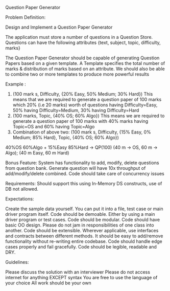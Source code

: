 Question Paper Generator

Problem Definition:

Design and Implement a Question Paper Generator

The application must store a number of questions in a Question Store. Questions can have the following attributes {text, subject, topic, difficulty, marks}

The Question Paper Generator should be capable of generating Question Papers based on a given template. A Template specifies the total number of marks & distribution of marks based on an attribute. We should also be able to combine two or more templates to produce more powerful results

Example :
1. (100 mark s, Difficulty, {20% Easy, 50% Medium; 30% Hard})
   This means that we are required to generate a question paper of 100 marks which 20% (i.e 20 marks) worth of questions having Difficulty=Easy, 50% having Difficulty=Medium, 30% having Difficulty=Hard
2. (100 marks, Topic, {40% OS; 60% Algo})
   This means we are required to generate a question paper of 100 marks with 40% marks having Topic=OS and 60% having Topic=Algo
3. Combination of above two: (100 mark s, Difficulty, {15% Easy, 0% Medium; 85% Hard}, Topic, {40% OS; 60% Algo})

40%OS 60%Algo + 15%Easy 85%Hard	→ QP(100) (40 m -> OS, 60 m -> Algo); (40 m Easy, 60 m Hard)


Bonus Feature:
System has functionality to add, modify, delete questions from question bank. Generate question will have 10x throughput of add/modify/delete combined. Code should take care of concurrency issues

Requirements:
Should support this using In-Memory DS constructs, use of DB not allowed.

Expectations:


Create the sample data yourself. You can put it into a file, test case or main driver program itself.
Code should be demoable. Either by using a main driver program or test cases.
Code should be modular. Code should have basic OO design. Please do not jam in responsibilities of one class into another.
Code should be extensible. Wherever applicable, use interfaces and contracts between different methods. It should be easy to add/remove functionality without re-writing entire codebase.
Code should handle edge cases properly and fail gracefully.
Code should be legible, readable and DRY.

Guidelines:


Please discuss the solution with an interviewer
Please do not access internet for anything EXCEPT syntax
You are free to use the language of your choice
All work should be your own
